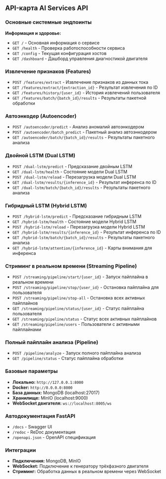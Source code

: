 ## API-карта AI Services API

### Основные системные эндпоинты

**Информация и здоровье:**
- `GET /` - Основная информация о сервисе
- `GET /health` - Проверка работоспособности сервиса
- `GET /config` - Текущая конфигурация хостов
- `GET /dashboard` - Дашборд управления диагностикой двигателя

### Извлечение признаков (Features)
- `POST /features/extract` - Извлечение признаков из данных тока
- `GET /features/extract/{extraction_id}` - Результат извлечения по ID
- `GET /features/history/{user_id}` - История извлечений пользователя
- `GET /features/batch/{batch_id}/results` - Результаты пакетной обработки

### Автоэнкодер (Autoencoder)
- `POST /autoencoder/predict` - Анализ аномалий автоэнкодером
- `POST /autoencoder/batch_predict` - Пакетный анализ автоэнкодером
- `GET /autoencoder/batch/{batch_id}/results` - Результаты пакетного анализа

### Двойной LSTM (Dual LSTM)
- `POST /dual-lstm/predict` - Предсказание двойным LSTM
- `GET /dual-lstm/health` - Состояние модели Dual LSTM
- `POST /dual-lstm/reload` - Перезагрузка модели Dual LSTM
- `GET /dual-lstm/results/{inference_id}` - Результат инференса по ID
- `GET /dual-lstm/batch/{batch_id}/results` - Результаты пакетного анализа

### Гибридный LSTM (Hybrid LSTM)
- `POST /hybrid-lstm/predict` - Предсказание гибридным LSTM
- `GET /hybrid-lstm/health` - Состояние модели Hybrid LSTM
- `POST /hybrid-lstm/reload` - Перезагрузка модели Hybrid LSTM
- `GET /hybrid-lstm/results/{inference_id}` - Результат инференса по ID
- `GET /hybrid-lstm/batch/{batch_id}/results` - Результаты пакетного анализа
- `GET /hybrid-lstm/attention/{inference_id}` - Карты внимания для инференса

### Стриминг в реальном времени (Streaming Pipeline)
- `POST /streaming/pipeline/start/{user_id}` - Запуск пайплайна в реальном времени
- `POST /streaming/pipeline/stop/{user_id}` - Остановка пайплайна для пользователя
- `POST /streaming/pipeline/stop-all` - Остановка всех активных пайплайнов
- `GET /streaming/pipeline/status/{user_id}` - Статус пайплайна пользователя
- `GET /streaming/pipeline/status` - Статус всех активных пайплайнов
- `GET /streaming/pipeline/users` - Пользователи с активными пайплайнами

### Полный пайплайн анализа (Pipeline)
- `POST /pipeline/analyze` - Запуск полного пайплайна анализа
- `GET /pipeline/status` - Статус пайплайна обработки

### Базовые параметры
- **Локально:** `http://127.0.0.1:8000`
- **Docker:** `http://0.0.0.0:8000`
- **База данных:** MongoDB (localhost:27017)
- **Хранилище:** MinIO (localhost:9000)
- **WebSocket двигателя:** `ws://localhost:8005/ws`

### Автодокументация FastAPI
- `/docs` - Swagger UI
- `/redoc` - ReDoc документация  
- `/openapi.json` - OpenAPI спецификация

### Интеграции
- **Подключения:** MongoDB, MinIO
- **WebSocket:** Подключение к генератору трёхфазного двигателя
- **Стриминг:** Обработка данных в реальном времени через WebSocket